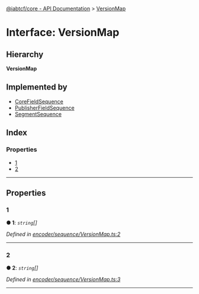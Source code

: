 [@iabtcf/core - API Documentation](../README.md) > [VersionMap](../interfaces/versionmap.md)

# Interface: VersionMap

## Hierarchy

**VersionMap**

## Implemented by

* [CoreFieldSequence](../classes/corefieldsequence.md)
* [PublisherFieldSequence](../classes/publisherfieldsequence.md)
* [SegmentSequence](../classes/segmentsequence.md)

## Index

### Properties

* [1](versionmap.md#1)
* [2](versionmap.md#2)

---

## Properties

<a id="1"></a>

###  1

**● 1**: *`string`[]*

*Defined in [encoder/sequence/VersionMap.ts:2](https://github.com/chrispaterson/iabtcf/blob/aa3fc72/modules/core/src/encoder/sequence/VersionMap.ts#L2)*

___
<a id="2"></a>

###  2

**● 2**: *`string`[]*

*Defined in [encoder/sequence/VersionMap.ts:3](https://github.com/chrispaterson/iabtcf/blob/aa3fc72/modules/core/src/encoder/sequence/VersionMap.ts#L3)*

___


